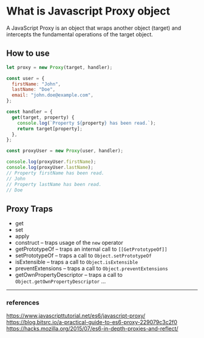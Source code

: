 # What is Javascript Proxy object

A JavaScript Proxy is an object that wraps another object (target) and intercepts the fundamental operations of the target object.

## How to use

```js
let proxy = new Proxy(target, handler);

const user = {
  firstName: "John",
  lastName: "Doe",
  email: "john.doe@example.com",
};

const handler = {
  get(target, property) {
    console.log(`Property ${property} has been read.`);
    return target[property];
  },
};

const proxyUser = new Proxy(user, handler);

console.log(proxyUser.firstName);
console.log(proxyUser.lastName);
// Property firstName has been read.
// John
// Property lastName has been read.
// Doe
```

## Proxy Traps

- get
- set
- apply
- construct – traps usage of the `new` operator
- getPrototypeOf – traps an internal call to `[[GetPrototypeOf]]`
- setPrototypeOf – traps a call to `Object.setPrototypeOf`
- isExtensible – traps a call to `Object.isExtensible`
- preventExtensions – traps a call to `Object.preventExtensions`
- getOwnPropertyDescriptor – traps a call to `Object.getOwnPropertyDescriptor`
  ...

---

### references

https://www.javascripttutorial.net/es6/javascript-proxy/
https://blog.bitsrc.io/a-practical-guide-to-es6-proxy-229079c3c2f0
https://hacks.mozilla.org/2015/07/es6-in-depth-proxies-and-reflect/
